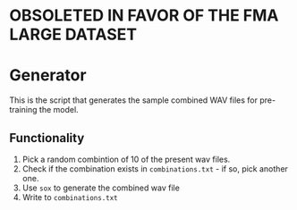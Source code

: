 # OBSOLETED IN FAVOR OF THE FMA LARGE DATASET

# Generator
This is the script that generates the sample combined WAV files for pre-training the model.

## Functionality
1.  Pick a random combintion of 10 of the present wav files.  
2.  Check if the combination exists in `combinations.txt` - if so, pick another one.
3.  Use `sox` to generate the combined wav file
4.  Write to `combinations.txt`
